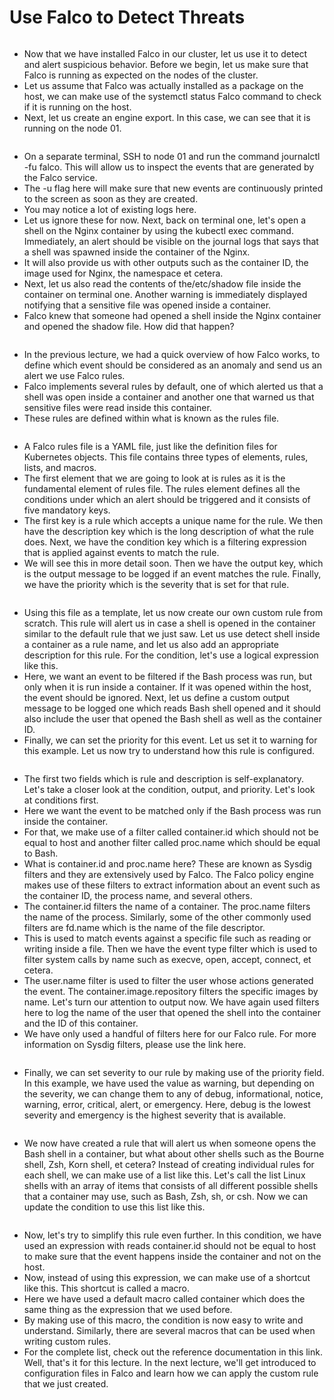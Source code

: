 # Use Falco to Detect Threats

<figure><img src="../.gitbook/assets/KodeKloud-Kubernetes-CKS-060-monitoring-logging-runtime-security_page-0020.jpg" alt=""><figcaption></figcaption></figure>

* Now that we have installed Falco in our cluster, let us use it to detect and alert suspicious behavior. Before we begin, let us make sure that Falco is running as expected on the nodes of the cluster.
* &#x20;Let us assume that Falco was actually installed as a package on the host, we can make use of the systemctl status Falco command to check if it is running on the host.&#x20;
* Next, let us create an engine export. In this case, we can see that it is running on the node 01.

<figure><img src="../.gitbook/assets/KodeKloud-Kubernetes-CKS-060-monitoring-logging-runtime-security_page-0021.jpg" alt=""><figcaption></figcaption></figure>

* On a separate terminal, SSH to node 01 and run the command journalctl -fu falco. This will allow us to inspect the events that are generated by the Falco service.&#x20;
* The -u flag here will make sure that new events are continuously printed to the screen as soon as they are created.
* &#x20;You may notice a lot of existing logs here.&#x20;
* Let us ignore these for now. Next, back on terminal one, let's open a shell on the Nginx container by using the kubectl exec command. Immediately, an alert should be visible on the journal logs that says that a shell was spawned inside the container of the Nginx.
* &#x20;It will also provide us with other outputs such as the container ID, the image used for Nginx, the namespace et cetera.&#x20;
* Next, let us also read the contents of the/etc/shadow file inside the container on terminal one. Another warning is immediately displayed notifying that a sensitive file was opened inside a container.&#x20;
* Falco knew that someone had opened a shell inside the Nginx container and opened the shadow file. How did that happen?

<figure><img src="../.gitbook/assets/KodeKloud-Kubernetes-CKS-060-monitoring-logging-runtime-security_page-0022.jpg" alt=""><figcaption></figcaption></figure>

* &#x20;In the previous lecture, we had a quick overview of how Falco works, to define which event should be considered as an anomaly and send us an alert we use Falco rules.
* &#x20;Falco implements several rules by default, one of which alerted us that a shell was open inside a container and another one that warned us that sensitive files were read inside this container.&#x20;
* These rules are defined within what is known as the rules file.

<figure><img src="../.gitbook/assets/KodeKloud-Kubernetes-CKS-060-monitoring-logging-runtime-security_page-0023.jpg" alt=""><figcaption></figcaption></figure>

* A Falco rules file is a YAML file, just like the definition files for Kubernetes objects. This file contains three types of elements, rules, lists, and macros.&#x20;
* The first element that we are going to look at is rules as it is the fundamental element of rules file. The rules element defines all the conditions under which an alert should be triggered and it consists of five mandatory keys.&#x20;
* The first key is a rule which accepts a unique name for the rule. We then have the description key which is the long description of what the rule does. Next, we have the condition key which is a filtering expression that is applied against events to match the rule.
* &#x20;We will see this in more detail soon. Then we have the output key, which is the output message to be logged if an event matches the rule. Finally, we have the priority which is the severity that is set for that rule.

<figure><img src="../.gitbook/assets/KodeKloud-Kubernetes-CKS-060-monitoring-logging-runtime-security_page-0024.jpg" alt=""><figcaption></figcaption></figure>

* Using this file as a template, let us now create our own custom rule from scratch. This rule will alert us in case a shell is opened in the container similar to the default rule that we just saw. Let us use detect shell inside a container as a rule name, and let us also add an appropriate description for this rule. For the condition, let's use a logical expression like this.&#x20;
* Here, we want an event to be filtered if the Bash process was run, but only when it is run inside a container. If it was opened within the host, the event should be ignored. Next, let us define a custom output message to be logged one which reads Bash shell opened and it should also include the user that opened the Bash shell as well as the container ID.&#x20;
* Finally, we can set the priority for this event. Let us set it to warning for this example. Let us now try to understand how this rule is configured.

<figure><img src="../.gitbook/assets/KodeKloud-Kubernetes-CKS-060-monitoring-logging-runtime-security_page-0025.jpg" alt=""><figcaption></figcaption></figure>

* The first two fields which is rule and description is self-explanatory. Let's take a closer look at the condition, output, and priority. Let's look at conditions first.&#x20;
* Here we want the event to be matched only if the Bash process was run inside the container.&#x20;
* For that, we make use of a filter called container.id which should not be equal to host and another filter called proc.name which should be equal to Bash.&#x20;
* What is container.id and proc.name here? These are known as Sysdig filters and they are extensively used by Falco. The Falco policy engine makes use of these filters to extract information about an event such as the container ID, the process name, and several others.&#x20;
* The container.id filters the name of a container. The proc.name filters the name of the process. Similarly, some of the other commonly used filters are fd.name which is the name of the file descriptor.&#x20;
* This is used to match events against a specific file such as reading or writing inside a file. Then we have the event type filter which is used to filter system calls by name such as execve, open, accept, connect, et cetera.
* &#x20;The user.name filter is used to filter the user whose actions generated the event. The container.image.repository filters the specific images by name. Let's turn our attention to output now. We have again used filters here to log the name of the user that opened the shell into the container and the ID of this container.
* &#x20;We have only used a handful of filters here for our Falco rule. For more information on Sysdig filters, please use the link here.

<figure><img src="../.gitbook/assets/KodeKloud-Kubernetes-CKS-060-monitoring-logging-runtime-security_page-0026.jpg" alt=""><figcaption></figcaption></figure>

* Finally, we can set severity to our rule by making use of the priority field. In this example, we have used the value as warning, but depending on the severity, we can change them to any of debug, informational, notice, warning, error, critical, alert, or emergency. Here, debug is the lowest severity and emergency is the highest severity that is available.&#x20;

<figure><img src="../.gitbook/assets/KodeKloud-Kubernetes-CKS-060-monitoring-logging-runtime-security_page-0027.jpg" alt=""><figcaption></figcaption></figure>

* &#x20;We now have created a rule that will alert us when someone opens the Bash shell in a container, but what about other shells such as the Bourne shell, Zsh, Korn shell, et cetera? Instead of creating individual rules for each shell, we can make use of a list like this. Let's call the list Linux shells with an array of items that consists of all different possible shells that a container may use, such as Bash, Zsh, sh, or csh. Now we can update the condition to use this list like this.

<figure><img src="../.gitbook/assets/KodeKloud-Kubernetes-CKS-060-monitoring-logging-runtime-security_page-0028.jpg" alt=""><figcaption></figcaption></figure>

* Now, let's try to simplify this rule even further. In this condition, we have used an expression with reads container.id should not be equal to host to make sure that the event happens inside the container and not on the host.&#x20;
* Now, instead of using this expression, we can make use of a shortcut like this. This shortcut is called a macro.&#x20;
* Here we have used a default macro called container which does the same thing as the expression that we used before.&#x20;
* By making use of this macro, the condition is now easy to write and understand. Similarly, there are several macros that can be used when writing custom rules.&#x20;
* For the complete list, check out the reference documentation in this link. Well, that's it for this lecture. In the next lecture, we'll get introduced to configuration files in Falco and learn how we can apply the custom rule that we just created.

